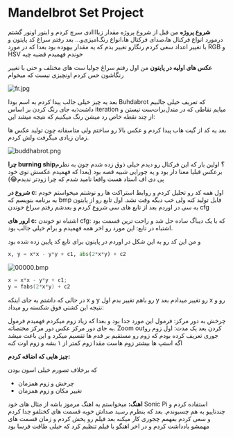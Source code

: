 # Mandelbrot Set Project

**شروع پروژه**
من قبل از شروع پروژه مقدار زیاااادی سرچ کردم و اینور اونور گشتم درمورد انواع فرکتال ها،صدای فرکتال ها،انواع رنگ‌امیزی‌و…
بعد رفتم سراغ کد پایتون و با تغییر اعداد سعی کردم رنگارو تغییر بدم که یه مقدار بیهوده بود
بعدا که در مورد RGB و HSV خوندم فهمیدم قضیه چیه

**عکس های اولیه در پایتون**
من اول رفتم سراغ جولیا ست های مختلف و حتی با تغییر رنگاشون حس کردم اونچیزی نیست که میخوام

![fr.jpg](Mandelbrot%20Set%20Project%20c43ab4f64a1742fcacbc0cdd964a00cb/fr.jpg)

 بعد یه چیز خیلی جالب پیدا کردم به اسم بودا Buhdabrot که تعریف خیلی جالبیم داشت:به جای رنگ کردن بر اساس iteration میایم نقاطی که در مندل‌برات‌ست نیستن و از چند نقطه خاص رد میشن رنگ میکنیم که نتیجه میشد این:

بعد یه کد از گیت هاب پیدا کردم و عکس بالا رو ساختم ولی متاسفانه چون تولید عکس ها زمان زیادی میگرفت ولش کردم.

![buddhabrot.png](Mandelbrot%20Set%20Project%20c43ab4f64a1742fcacbc0cdd964a00cb/buddhabrot.png)

**چرا burning ship؟**
اولین بار که این فرکتال رو دیدم خیلی ذوق زده شدم چون به نظرم برعکس قبلیا معنا دار بود و یه چورایی شبیه قصه بود (بعدا که فهمیدم عکسش توی خود پی دی اف استاد هست واقعا نامید شدم که چرا زودتر ندیدم‌😂)

**شروع در c**:
اول همه کد رو تحلیل کردم و روابط استراکت ها رو نوشتم میخواستم خودم یه برنامه بنویسم که bmp فایل تولید کنه ولی خب دیگه وقت نشد.
اول تابع رو از پایتون به سی در اوردم بعد
از تابع های سی شروع کردم
و بعدشم رفتم سراغ خوندن cfg

**ارور های c:**
اشتباه تو خوندن cfg: که با یک دیباگ ساده حل شد و راحت ترین قسمت بود
اشتباه در تابع: این مورد رو اخر همه فهمیدم و برام خیلی جالب بود. 

و من این کد رو به این شکل در اوردم        در پایتون برای تابع کد پایین زده شده بود

```python
x, y = x*x - y*y + c1, abs(2*x*y) + c2
```

![00000.bmp](Mandelbrot%20Set%20Project%20c43ab4f64a1742fcacbc0cdd964a00cb/00000.bmp)

```c
x = x*x - y*y + c1;
y = fabs(2*x*y) + c2
```

در حالی که داشتم به جای اینکه x و y رو باهم تغییر بدم اول y رو تغییر میدادم بعد x رو
و نتیجه این کشتی فوق شکسته رو میداد:

چرخش به دور مرکز: فرمول این مورد جدا بود و بعدا که زیاد زوم میکردم فهمیدم فرمول به جای دور مرکز عکس دور مرکز مختصاته.
Zoom outکردن بعد یک مدت: اول زوم رو جوری تعریف کرده بودم که زوم رو مستقیم بر قدم ها تقسیم میکرد و این باعث میشد اگه استپ ها بیشتر زوم هاست مقدا زوم کمتر از ۱ بشه و زوم اوت کنه

**چیز هایی که اضافه کردم:**

که برخلاف تصورم خیلی اسون بودن

- چرخش و زوم همزمان
- تغییر مکان و زوم همزمان

**اهنگ:**
میخواستم یه اهنگ مرموز باشه
از مثال های خود Sonic Pi استفاده کردم و چندتاییو به هم چسبوندم. بعد که بنظرم رسید صداش خوبه قسمت های کختلفو جدا کردم و سعی کردم بفهمم چجوری کار میکنه
بعد فیلم رو پخش کردم و زمان قسمت های مهمشو یادداشت کردم و در اخر اهنگو با فیلم تنظیم کرد که خیلی طاقت فرسا بود